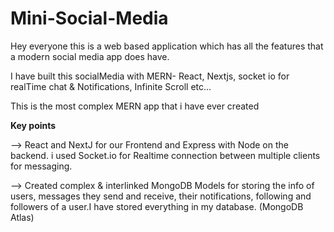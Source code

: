# Mini-Social-Media

Hey everyone this is a web based application which has all the features that a modern social media app does have.

I have built this socialMedia with MERN- React, Nextjs, socket io for realTime chat & Notifications, Infinite Scroll etc...

This is the most complex MERN app that i have ever created



**Key points**

--> React and NextJ for our Frontend and Express with Node on the backend. i used Socket.io for Realtime connection between multiple clients for messaging.

--> Created complex & interlinked MongoDB Models for storing the info of users, messages they send and receive, their notifications, following and followers of a user.I have stored everything in my database. (MongoDB Atlas)
